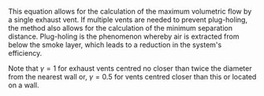 This equation allows for the calculation of the maximum
volumetric flow by a single exhaust vent. If multiple
vents are needed to prevent plug-holing, the method also allows
for the calculation of the minimum separation distance.
Plug-holing is the phenomenon whereby air is extracted from
below the smoke layer, which leads to a reduction in the
system's efficiency.

Note that $\gamma = 1$ for exhaust vents centred no closer
than twice the diameter from the nearest wall or,
$\gamma = 0.5$ for vents centred closer than this or located
on a wall.
